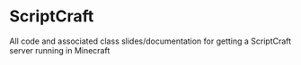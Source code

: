 # ScriptCraft
All code and associated class slides/documentation for getting a ScriptCraft server running in Minecraft
